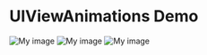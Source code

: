 UIViewAnimations Demo
=====================

![My image](http://www.jaist.ac.jp/~s1010205/images/AddressBook1.png)
![My image](http://www.jaist.ac.jp/~s1010205/images/AddressBook2.png)
![My image](http://www.jaist.ac.jp/~s1010205/images/AddressBook3.png)

